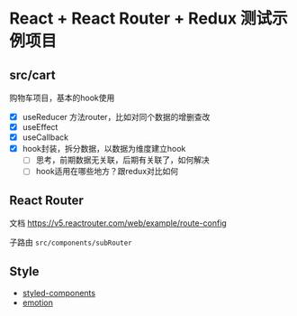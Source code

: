 
# React + React Router + Redux 测试示例项目

## src/cart
购物车项目，基本的hook使用

- [x] useReducer 方法router，比如对同个数据的增删查改
- [x] useEffect
- [x] useCallback
- [x] hook封装，拆分数据，以数据为维度建立hook
  - [ ] 思考，前期数据无关联，后期有关联了，如何解决
  - [ ] hook适用在哪些地方？跟redux对比如何

## React Router
文档 https://v5.reactrouter.com/web/example/route-config

子路由 `src/components/subRouter`

## Style
- [styled-components](https://styled-components.com/docs/basics#installation)
- [emotion](https://emotion.sh/docs/introduction)